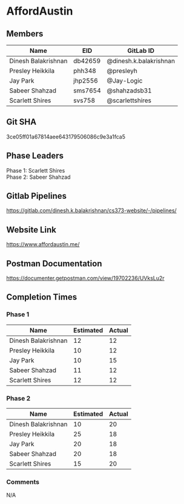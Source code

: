 
# AffordAustin

## Members

Name                 | EID     | GitLab ID             
-------------------- | ------- | ----------
Dinesh Balakrishnan  | db42659 | @dinesh.k.balakrishnan
Presley Heikkila     | phh348  | @presleyh   
Jay Park             | jhp2556 | @Jay-Logic       
Sabeer Shahzad       | sms7654 | @shahzadsb31      
Scarlett Shires      | svs758  | @scarlettshires

## Git SHA

3ce05ff01a67814aee643179506086c9e3a1fca5

## Phase Leaders

Phase 1: Scarlett Shires\
Phase 2: Sabeer Shahzad

## Gitlab Pipelines

https://gitlab.com/dinesh.k.balakrishnan/cs373-website/-/pipelines/

## Website Link

https://www.affordaustin.me/

## Postman Documentation

https://documenter.getpostman.com/view/19702236/UVksLu2r 

## Completion Times

### Phase 1

Name                 | Estimated | Actual             
---------------------|-----------| -------
Dinesh Balakrishnan  | 12        | 12
Presley Heikkila     | 10        | 12  
Jay Park             | 10        | 15       
Sabeer Shahzad       | 11        | 12    
Scarlett Shires      | 12        | 12

### Phase 2

Name                 | Estimated | Actual             
---------------------|-----------| -------
Dinesh Balakrishnan  | 10        | 20
Presley Heikkila     | 25        | 18  
Jay Park             | 20        | 18       
Sabeer Shahzad       | 20        | 18    
Scarlett Shires      | 15        | 20

### Comments

N/A

